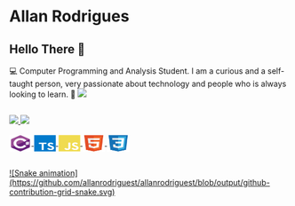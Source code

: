 # Allan Rodrigues

## Hello There 👋
:computer: Computer Programming and Analysis Student.
I am a curious and a self-taught person, very passionate about technology and people who is always looking to learn. :rocket:
<a href="https://www.linkedin.com/in/allanrodriguest/" target="_blank"><img src="https://img.shields.io/badge/-LinkedIn-%230077B5?style=for-the-badge&logo=linkedin&logoColor=white" target="_blank"></a>

##

<div>
  <a href="https://github.com/allanrodriguest/allanrodriguest">
  <img height="180em" src="https://github-readme-stats.vercel.app/api?username=allanrodriguest&show_icons=true&theme=dracula&include_all_commits=true&count_private=true"/>
  <img height="180em" src="https://github-readme-stats.vercel.app/api/top-langs/?username=allanrodriguest&layout=compact&langs_count=16&theme=dracula"/>
</div>
  
<div style="display: inline_block"><br>
  <img align="center" alt="Allan-Csharp" height="30" width="40" src="https://raw.githubusercontent.com/devicons/devicon/master/icons/csharp/csharp-original.svg">
  <img align="center" alt="Allan-Ts" height="30" width="40" src="https://raw.githubusercontent.com/devicons/devicon/master/icons/typescript/typescript-plain.svg">
  <img align="center" alt="Allan-Js" height="30" width="40" src="https://raw.githubusercontent.com/devicons/devicon/master/icons/javascript/javascript-plain.svg">
  <img align="center" alt="Allan-HTML" height="30" width="40" src="https://raw.githubusercontent.com/devicons/devicon/master/icons/html5/html5-original.svg">
  <img align="center" alt="Allan-CSS" height="30" width="40" src="https://raw.githubusercontent.com/devicons/devicon/master/icons/css3/css3-original.svg">
  
</div>
  
##

<div>
 ![Snake animation](https://github.com/allanrodriguest/allanrodriguest/blob/output/github-contribution-grid-snake.svg)
</div>
